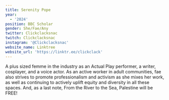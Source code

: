 ```yaml
---
title: Serenity Pope
year:
  - '2024'
position: BBC Scholar
gender: She/Fae/Any
twitter: Clickclacksnac
twitch: Clickclacksnac
instagram: '@Clickclacksnac'
website_name: Linktree
website_url: 'https://linktr.ee/clickclack'
---
```


A plus sized femme in the industry as an Actual Play  performer, a writer, cosplayer, and a voice actor. As an active worker in adult communities, fae also strives to promote professionalism and activism as she mixes her work, as well as continuing to actively uplift equity and diversity in all these spaces. And, as a last note, From the River to the Sea, Palestine will be FREE!
